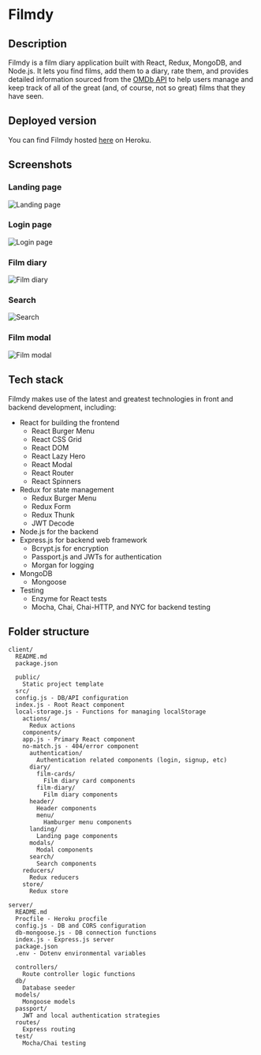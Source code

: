 # Filmdy

## Description

Filmdy is a film diary application built with React, Redux, MongoDB, and Node.js. It lets you find films, add them to a diary, rate them, and provides detailed information sourced from the [OMDb API](http://www.omdbapi.com/) to help users manage and keep track of all of the great (and, of course, not so great) films that they have seen.

## Deployed version

You can find Filmdy hosted [here]() on Heroku.

## Screenshots

### Landing page

![Landing page](https://i.imgur.com/3LXrko6.jpg)

### Login page

![Login page](https://i.imgur.com/MVW6pTz.png)

### Film diary

![Film diary](https://i.imgur.com/6W26mDV.jpg)

### Search

![Search](https://i.imgur.com/pom5ygO.jpg)

### Film modal

![Film modal](https://i.imgur.com/QrW8qiG.png)

## Tech stack

Filmdy makes use of the latest and greatest technologies in front and backend development, including:

- React for building the frontend
  - React Burger Menu
  - React CSS Grid
  - React DOM
  - React Lazy Hero
  - React Modal
  - React Router
  - React Spinners
- Redux for state management
  - Redux Burger Menu
  - Redux Form
  - Redux Thunk
  - JWT Decode
- Node.js for the backend
- Express.js for backend web framework
  - Bcrypt.js for encryption
  - Passport.js and JWTs for authentication
  - Morgan for logging
- MongoDB
  - Mongoose
- Testing
  - Enzyme for React tests
  - Mocha, Chai, Chai-HTTP, and NYC for backend testing

## Folder structure

```
client/
  README.md
  package.json

  public/
    Static project template
  src/
  config.js - DB/API configuration
  index.js - Root React component
  local-storage.js - Functions for managing localStorage
    actions/
      Redux actions
    components/
    app.js - Primary React component
    no-match.js - 404/error component
      authentication/
        Authentication related components (login, signup, etc)
      diary/
        film-cards/
          Film diary card components
        film-diary/
          Film diary components
      header/
        Header components
        menu/
          Hamburger menu components
      landing/
        Landing page components
      modals/
        Modal components
      search/
        Search components
    reducers/
      Redux reducers
    store/
      Redux store

server/
  README.md
  Procfile - Heroku procfile
  config.js - DB and CORS configuration
  db-mongoose.js - DB connection functions
  index.js - Express.js server
  package.json
  .env - Dotenv environmental variables

  controllers/
    Route controller logic functions
  db/
    Database seeder
  models/
    Mongoose models
  passport/
    JWT and local authentication strategies
  routes/
    Express routing
  test/
    Mocha/Chai testing
```
